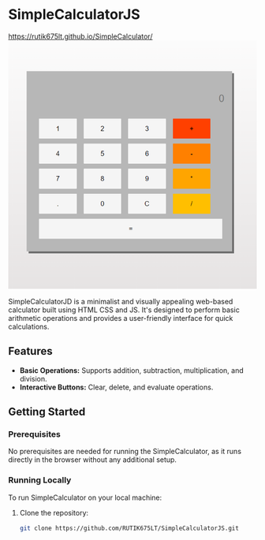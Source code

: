 # SimpleCalculatorJS

https://rutik675lt.github.io/SimpleCalculator/
![SimpleCalculator Screenshot](Images/app.png)


SimpleCalculatorJD is a minimalist and visually appealing web-based calculator built using HTML CSS and JS. It's designed to perform basic arithmetic operations and provides a user-friendly interface for quick calculations.

## Features

- **Basic Operations:** Supports addition, subtraction, multiplication, and division.
- **Interactive Buttons:** Clear, delete, and evaluate operations.

## Getting Started

### Prerequisites

No prerequisites are needed for running the SimpleCalculator, as it runs directly in the browser without any additional setup.

### Running Locally

To run SimpleCalculator on your local machine:

1. Clone the repository:
   ```bash
   git clone https://github.com/RUTIK675LT/SimpleCalculatorJS.git
